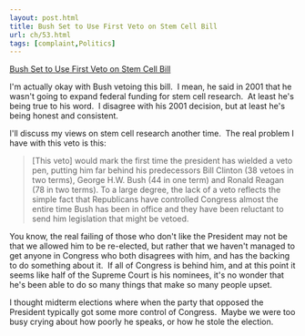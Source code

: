 ```yaml
---
layout: post.html
title: Bush Set to Use First Veto on Stem Cell Bill
url: ch/53.html
tags: [complaint,Politics]
---
```

[Bush Set to Use First Veto on Stem Cell Bill](http://www.washingtonpost.com/wp-dyn/content/article/2006/07/17/AR2006071700412.html?nav=rss_email/components)

I'm actually okay with Bush vetoing this bill.  I mean, he said in 2001 that he wasn't going to expand federal funding for stem cell research.  At least he's being true to his word.  I disagree with his 2001 decision, but at least he's being honest and consistent.

I'll discuss my views on stem cell research another time.  The real problem I have with this veto is this: 

> [This veto] would mark the first time the president has wielded a veto pen, putting him far behind his predecessors Bill Clinton (38 vetoes in two terms), George H.W. Bush (44 in one term) and Ronald Reagan (78 in two terms). To a large degree, the lack of a veto reflects the simple fact that Republicans have controlled Congress almost the entire time Bush has been in office and they have been reluctant to send him legislation that might be vetoed.

You know, the real failing of those who don't like the President may not be that we allowed him to be re-elected, but rather that we haven't managed to get anyone in Congress who both disagrees with him, and has the backing to do something about it.  If all of Congress is behind him, and at this point it seems like half of the Supreme Court is his nominees, it's no wonder that he's been able to do so many things that make so many people upset.

I thought midterm elections where when the party that opposed the President typically got some more control of Congress.  Maybe we were too busy crying about how poorly he speaks, or how he stole the election.
